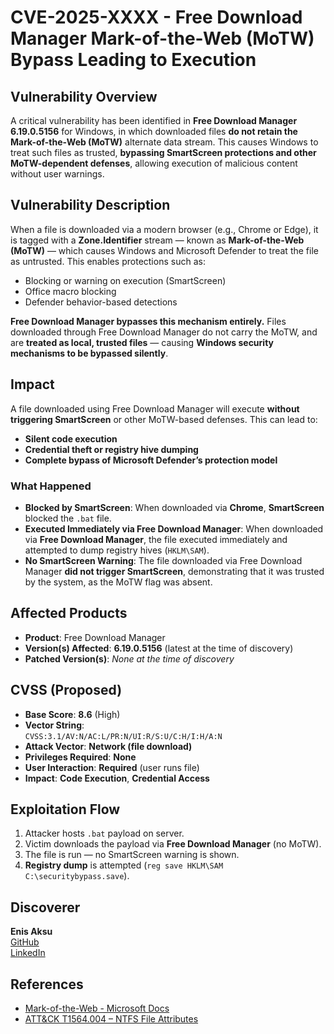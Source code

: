 # CVE-2025-XXXX - Free Download Manager Mark-of-the-Web (MoTW) Bypass Leading to Execution

## Vulnerability Overview
A critical vulnerability has been identified in **Free Download Manager 6.19.0.5156** for Windows, in which downloaded files **do not retain the Mark-of-the-Web (MoTW)** alternate data stream. This causes Windows to treat such files as trusted, **bypassing SmartScreen protections and other MoTW-dependent defenses**, allowing execution of malicious content without user warnings.

## Vulnerability Description
When a file is downloaded via a modern browser (e.g., Chrome or Edge), it is tagged with a **Zone.Identifier** stream — known as **Mark-of-the-Web (MoTW)** — which causes Windows and Microsoft Defender to treat the file as untrusted. This enables protections such as:

- Blocking or warning on execution (SmartScreen)
- Office macro blocking
- Defender behavior-based detections

**Free Download Manager bypasses this mechanism entirely.** Files downloaded through Free Download Manager do not carry the MoTW, and are **treated as local, trusted files** — causing **Windows security mechanisms to be bypassed silently**.

## Impact
A file downloaded using Free Download Manager will execute **without triggering SmartScreen** or other MoTW-based defenses. This can lead to:

- **Silent code execution**
- **Credential theft or registry hive dumping**
- **Complete bypass of Microsoft Defender’s protection model**

### **What Happened**

- **Blocked by SmartScreen**: When downloaded via **Chrome**, **SmartScreen** blocked the `.bat` file.
- **Executed Immediately via Free Download Manager**: When downloaded via **Free Download Manager**, the file executed immediately and attempted to dump registry hives (`HKLM\SAM`).
- **No SmartScreen Warning**: The file downloaded via Free Download Manager **did not trigger SmartScreen**, demonstrating that it was trusted by the system, as the MoTW flag was absent.

## **Affected Products**

- **Product**: Free Download Manager
- **Version(s) Affected**: **6.19.0.5156** (latest at the time of discovery)
- **Patched Version(s)**: _None at the time of discovery_

## **CVSS (Proposed)**

- **Base Score**: **8.6** (High)
- **Vector String**:  
  `CVSS:3.1/AV:N/AC:L/PR:N/UI:R/S:U/C:H/I:H/A:N`
- **Attack Vector**: **Network (file download)**
- **Privileges Required**: **None**
- **User Interaction**: **Required** (user runs file)
- **Impact**: **Code Execution**, **Credential Access**

## **Exploitation Flow**

1. Attacker hosts `.bat` payload on server.
2. Victim downloads the payload via **Free Download Manager** (no MoTW).
3. The file is run — no SmartScreen warning is shown.
4. **Registry dump** is attempted (`reg save HKLM\SAM C:\securitybypass.save`).

## **Discoverer**

**Enis Aksu**  
[GitHub](https://github.com/EnisAksu)  
[LinkedIn](https://www.linkedin.com/in/EnisAksu)

## **References**

- [Mark-of-the-Web - Microsoft Docs](https://learn.microsoft.com/en-us/windows/security/threat-protection/windows-defender-smartscreen/windows-defender-smartscreen-overview)
- [ATT&CK T1564.004 – NTFS File Attributes](https://attack.mitre.org/techniques/T1564/004/)